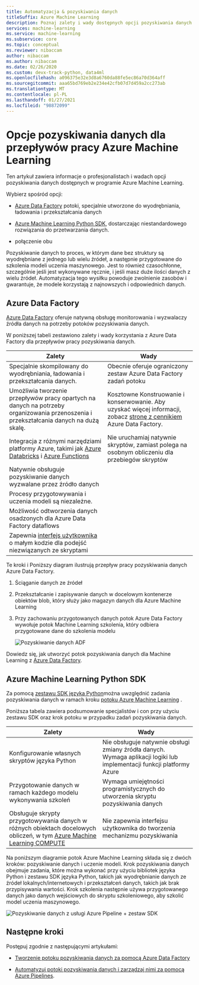 ```yaml
---
title: Automatyzacja & pozyskiwania danych
titleSuffix: Azure Machine Learning
description: Poznaj zalety i wady dostępnych opcji pozyskiwania danych służących do uczenia modeli uczenia maszynowego.
services: machine-learning
ms.service: machine-learning
ms.subservice: core
ms.topic: conceptual
ms.reviewer: nibaccam
author: nibaccam
ms.author: nibaccam
ms.date: 02/26/2020
ms.custom: devx-track-python, data4ml
ms.openlocfilehash: a096375e32e3d8a6760da88fe5ec86a70d364aff
ms.sourcegitcommit: aaa65bd769eb2e234e42cfb07d7d459a2cc273ab
ms.translationtype: MT
ms.contentlocale: pl-PL
ms.lasthandoff: 01/27/2021
ms.locfileid: "98872099"
---
```

# <a name="data-ingestion-options-for-azure-machine-learning-workflows"></a>Opcje pozyskiwania danych dla przepływów pracy Azure Machine Learning

Ten artykuł zawiera informacje o profesjonalistach i wadach opcji pozyskiwania danych dostępnych w programie Azure Machine Learning. 

Wybierz spośród opcji:
+ [Azure Data Factory](#azure-data-factory) potoki, specjalnie utworzone do wyodrębniania, ładowania i przekształcania danych

+ [Azure Machine Learning Python SDK](#azure-machine-learning-python-sdk), dostarczając niestandardowego rozwiązania do przetwarzania danych.

+ połączenie obu

Pozyskiwanie danych to proces, w którym dane bez struktury są wyodrębniane z jednego lub wielu źródeł, a następnie przygotowane do szkolenia modeli uczenia maszynowego. Jest to również czasochłonne, szczególnie jeśli jest wykonywane ręcznie, i jeśli masz duże ilości danych z wielu źródeł. Automatyzacja tego wysiłku powoduje zwolnienie zasobów i gwarantuje, że modele korzystają z najnowszych i odpowiednich danych.

## <a name="azure-data-factory"></a>Azure Data Factory

[Azure Data Factory](../data-factory/introduction.md) oferuje natywną obsługę monitorowania i wyzwalaczy źródła danych na potrzeby potoków pozyskiwania danych.  

W poniższej tabeli zestawiono zalety i wady korzystania z Azure Data Factory dla przepływów pracy pozyskiwania danych.

|Zalety|Wady
---|---
Specjalnie skompilowany do wyodrębniania, ładowania i przekształcania danych.|Obecnie oferuje ograniczony zestaw Azure Data Factory zadań potoku 
Umożliwia tworzenie przepływów pracy opartych na danych na potrzeby organizowania przenoszenia i przekształcania danych na dużą skalę.|Kosztowne Konstruowanie i konserwowanie. Aby uzyskać więcej informacji, zobacz [stronę z cennikiem](https://azure.microsoft.com/pricing/details/data-factory/data-pipeline/) Azure Data Factory.
Integracja z różnymi narzędziami platformy Azure, takimi jak [Azure Databricks](../data-factory/transform-data-using-databricks-notebook.md) i [Azure Functions](../data-factory/control-flow-azure-function-activity.md) | Nie uruchamiaj natywnie skryptów, zamiast polega na osobnym obliczeniu dla przebiegów skryptów 
Natywnie obsługuje pozyskiwanie danych wyzwalane przez źródło danych| 
Procesy przygotowywania i uczenia modeli są niezależne.|
Możliwość odtworzenia danych osadzonych dla Azure Data Factory dataflows|
Zapewnia [interfejs użytkownika](../data-factory/quickstart-create-data-factory-portal.md) o małym kodzie dla podejść niezwiązanych ze skryptami |

Te kroki i Poniższy diagram ilustrują przepływ pracy pozyskiwania danych Azure Data Factory.

1. Ściąganie danych ze źródeł
1. Przekształcanie i zapisywanie danych w docelowym kontenerze obiektów blob, który służy jako magazyn danych dla Azure Machine Learning
1. Przy zachowaniu przygotowanych danych potok Azure Data Factory wywołuje potok Machine Learning szkolenia, który odbiera przygotowane dane do szkolenia modelu


    ![Pozyskiwanie danych ADF](media/concept-data-ingestion/data-ingest-option-one.svg)
    
Dowiedz się, jak utworzyć potok pozyskiwania danych dla Machine Learning z [Azure Data Factory](how-to-data-ingest-adf.md).

## <a name="azure-machine-learning-python-sdk"></a>Azure Machine Learning Python SDK 

Za pomocą [zestawu SDK języka Python](/python/api/overview/azure/ml)można uwzględnić zadania pozyskiwania danych w ramach kroku [potoku Azure Machine Learning](./how-to-create-machine-learning-pipelines.md) .

Poniższa tabela zawiera podsumowanie specjalistów i con przy użyciu zestawu SDK oraz krok potoku w przypadku zadań pozyskiwania danych.

Zalety| Wady
---|---
Konfigurowanie własnych skryptów języka Python | Nie obsługuje natywnie obsługi zmiany źródła danych. Wymaga aplikacji logiki lub implementacji funkcji platformy Azure
Przygotowanie danych w ramach każdego modelu wykonywania szkoleń|Wymaga umiejętności programistycznych do utworzenia skryptu pozyskiwania danych
Obsługuje skrypty przygotowywania danych w różnych obiektach docelowych obliczeń, w tym [Azure Machine Learning COMPUTE](concept-compute-target.md#azure-machine-learning-compute-managed) |Nie zapewnia interfejsu użytkownika do tworzenia mechanizmu pozyskiwania

Na poniższym diagramie potok Azure Machine Learning składa się z dwóch kroków: pozyskiwanie danych i uczenie modeli. Krok pozyskiwania danych obejmuje zadania, które można wykonać przy użyciu bibliotek języka Python i zestawu SDK języka Python, takich jak wyodrębnianie danych ze źródeł lokalnych/internetowych i przekształceń danych, takich jak brak przypisywania wartości. Krok szkolenia następnie używa przygotowanego danych jako danych wejściowych do skryptu szkoleniowego, aby szkolić model uczenia maszynowego. 

![Pozyskiwanie danych z usługi Azure Pipeline + zestaw SDK](media/concept-data-ingestion/data-ingest-option-two.png)

## <a name="next-steps"></a>Następne kroki

Postępuj zgodnie z następującymi artykułami:
* [Tworzenie potoku pozyskiwania danych za pomocą Azure Data Factory](how-to-data-ingest-adf.md)

* [Automatyzuj potoki pozyskiwania danych i zarządzaj nimi za pomocą Azure Pipelines](how-to-cicd-data-ingestion.md).